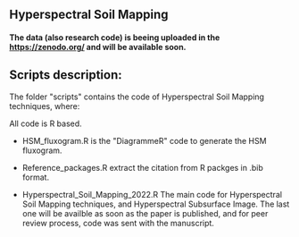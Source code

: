 ## Hyperspectral Soil Mapping

#### The data (also research code) is beeing uploaded in the https://zenodo.org/ and will be available soon.


## Scripts description:

The folder "scripts" contains the code of Hyperspectral Soil Mapping techniques, where:

All code is R based.

- HSM_fluxogram.R
is the "DiagrammeR" code to generate the HSM fluxogram.

- Reference_packages.R
extract the citation from R packges in .bib format.

- Hyperspectral_Soil_Mapping_2022.R
The main code for Hyperspectral Soil Mapping techniques, and Hyperspectral Subsurface Image.
The last one will be availble as soon as the paper is published, and for peer review process, code was sent with the manuscript.
